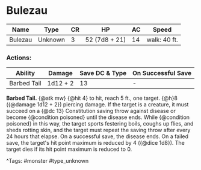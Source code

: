 # Bulezau

| Name | Type | CR | HP | AC | Speed |
|------|------|----|----|----|-------|
| Bulezau | Unknown | 3 | 52 (7d8 + 21) | 14 | walk: 40 ft. |

### Actions:

| Ability | Damage | Save DC & Type | On Successful Save |
|---------|--------|----------------|--------------------|
| Barbed Tail | 1d12 + 2 | 13 | - |


**Barbed Tail.** {@atk mw} {@hit 4} to hit, reach 5 ft., one target. {@h}8 ({@damage 1d12 + 2}) piercing damage. If the target is a creature, it must succeed on a {@dc 13} Constitution saving throw against disease or become {@condition poisoned} until the disease ends. While {@condition poisoned} in this way, the target sports festering boils, coughs up flies, and sheds rotting skin, and the target must repeat the saving throw after every 24 hours that elapse. On a successful save, the disease ends. On a failed save, the target's hit point maximum is reduced by 4 ({@dice 1d8}). The target dies if its hit point maximum is reduced to 0.

^Tags: #monster #type_unknown